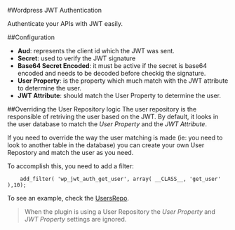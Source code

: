 #Wordpress JWT Authentication

Authenticate your APIs with JWT easily.

##Configuration
- **Aud**: represents the client id which the JWT was sent.
- **Secret**: used to verify the JWT signature
- **Base64 Secret Encoded**: it must be active if the secret is base64 encoded and needs to be decoded before checkig the signature.
- **User Property**: is the property which much match with the JWT attribute to determine the user.
- **JWT Attribute**: should match the User Property to determine the user.

##Overriding the User Repository logic
The user repository is the responsible of retriving the user based on the JWT. By default, it looks in the user database to match the *User Property* and the *JWT Attribute*.

If you need to override the way the user matching is made (ie: you need to look to another table in the database) you can create your own User Repostory and match the user as you need.

To accomplish this, you need to add a filter:

```
    add_filter( 'wp_jwt_auth_get_user', array( __CLASS__, 'get_user' ),10);
```

To see an example, check the [UsersRepo](https://github.com/auth0/wp-jwt-auth/blob/master/lib/JWT_AUTH_UsersRepo.php).

> When the plugin is using a User Repository the *User Property* and *JWT Property* settings are ignored.   
